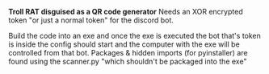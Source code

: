 **Troll RAT disguised as a QR code generator**
Needs an XOR encrypted token "or just a normal token" for the discord bot.

Build the code into an exe and once the exe is executed the bot that's token is inside the config should start and the computer with the exe will be controlled from that bot.
Packages & hidden imports (for pyinstaller) are found using the scanner.py "which shouldn't be packaged into the exe"
